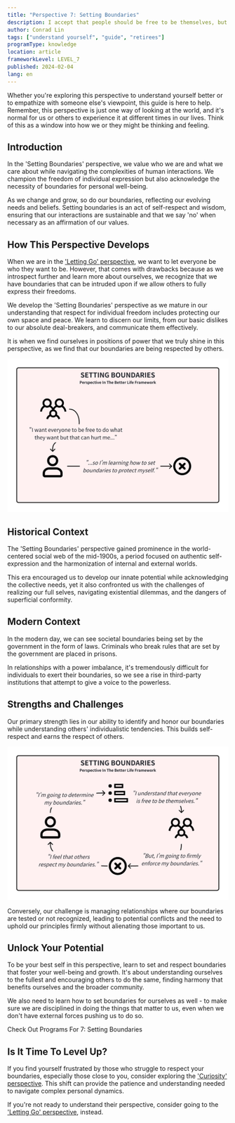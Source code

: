 ```yaml
---
title: "Perspective 7: Setting Boundaries"
description: I accept that people should be free to be themselves, but I need to protect myself from having my boundaries crossed.
author: Conrad Lin
tags: ["understand yourself", "guide", "retirees"]
programType: knowledge
location: article
frameworkLevel: LEVEL_7
published: 2024-02-04
lang: en
---
```


<InfoBanner shouldCenter emoji=":bulb:">
  Whether you're exploring this perspective to understand yourself better or to empathize with someone else's viewpoint, this guide is here to help. Remember, this perspective is just one way of looking at the world, and it's normal for us or others to experience it at different times in our lives. Think of this as a window into how we or they might be thinking and feeling.
</InfoBanner>

## Introduction

In the 'Setting Boundaries' perspective, we value who we are and what we care about while navigating the complexities of human interactions. We champion the freedom of individual expression but also acknowledge the necessity of boundaries for personal well-being.

As we change and grow, so do our boundaries, reflecting our evolving needs and beliefs. Setting boundaries is an act of self-respect and wisdom, ensuring that our interactions are sustainable and that we say 'no' when necessary as an affirmation of our values.

## How This Perspective Develops

When we are in the ['Letting Go' perspective](/unlock-your-potential/programs/guide-6), we want to let everyone be who they want to be. However, that comes with drawbacks because as we introspect further and learn more about ourselves, we recognize that we have boundaries that can be intruded upon if we allow others to fully express their freedoms.

We develop the 'Setting Boundaries' perspective as we mature in our understanding that respect for individual freedom includes protecting our own space and peace. We learn to discern our limits, from our basic dislikes to our absolute deal-breakers, and communicate them effectively.

It is when we find ourselves in positions of power that we truly shine in this perspective, as we find that our boundaries are being respected by others.

![Image](../../../../framework/7_a.jpg)

## Historical Context

The 'Setting Boundaries' perspective gained prominence in the world-centered social web of the mid-1900s, a period focused on authentic self-expression and the harmonization of internal and external worlds.

This era encouraged us to develop our innate potential while acknowledging the collective needs, yet it also confronted us with the challenges of realizing our full selves, navigating existential dilemmas, and the dangers of superficial conformity.

## Modern Context

In the modern day, we can see societal boundaries being set by the government in the form of laws. Criminals who break rules that are set by the government are placed in prisons.

In relationships with a power imbalance, it's tremendously difficult for individuals to exert their boundaries, so we see a rise in third-party institutions that attempt to give a voice to the powerless.

## Strengths and Challenges

Our primary strength lies in our ability to identify and honor our boundaries while understanding others' individualistic tendencies. This builds self-respect and earns the respect of others.

![Image](../../../../framework/7_b.jpg)

Conversely, our challenge is managing relationships where our boundaries are tested or not recognized, leading to potential conflicts and the need to uphold our principles firmly without alienating those important to us.

## Unlock Your Potential

To be your best self in this perspective, learn to set and respect boundaries that foster your well-being and growth. It's about understanding ourselves to the fullest and encouraging others to do the same, finding harmony that benefits ourselves and the broader community.

We also need to learn how to set boundaries for ourselves as well - to make sure we are disciplined in doing the things that matter to us, even when we don't have external forces pushing us to do so.

<ButtonLink to="/unlock-your-potential/programs?filters=LEVEL_7">Check Out Programs For 7: Setting Boundaries</ButtonLink>

## Is It Time To Level Up?

If you find yourself frustrated by those who struggle to respect your boundaries, especially those close to you, consider exploring the ['Curiosity' perspective](/unlock-your-potential/programs/guide-8). This shift can provide the patience and understanding needed to navigate complex personal dynamics.

If you're not ready to understand their perspective, consider going to the ['Letting Go' perspective](/unlock-your-potential/programs/guide-6), instead.